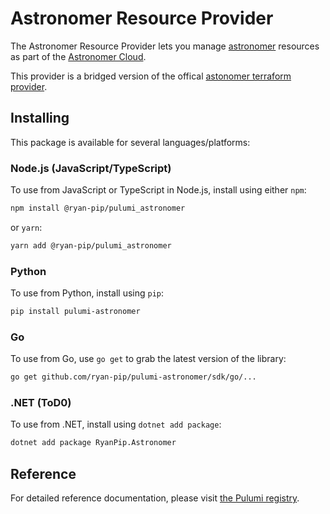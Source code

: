# Astronomer Resource Provider

The Astronomer Resource Provider lets you manage [astronomer](https://www.pulumi.com/registry/packages/astronomer/) resources as
part of the [Astronomer Cloud](https://www.astronomer.io/).

This provider is a bridged version of the offical [astonomer terraform provider](https://registry.terraform.io/providers/astronomer/astro/latest/docs).

## Installing

This package is available for several languages/platforms:

### Node.js (JavaScript/TypeScript)

To use from JavaScript or TypeScript in Node.js, install using either `npm`:

```bash
npm install @ryan-pip/pulumi_astronomer
```

or `yarn`:

```bash
yarn add @ryan-pip/pulumi_astronomer
```

### Python

To use from Python, install using `pip`:

```bash
pip install pulumi-astronomer
```

### Go

To use from Go, use `go get` to grab the latest version of the library:

```bash
go get github.com/ryan-pip/pulumi-astronomer/sdk/go/...
```

### .NET (ToD0)

To use from .NET, install using `dotnet add package`:

```bash
dotnet add package RyanPip.Astronomer
```

## Reference

For detailed reference documentation, please visit [the Pulumi registry](https://www.pulumi.com/registry/packages/astronomer/api-docs/).
